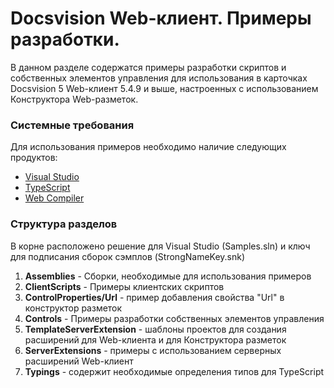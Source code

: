 # Docsvision Web-клиент. Примеры разработки. 

В данном разделе содержатся примеры разработки скриптов и собственных элементов управления для использования в карточках Docsvision 5 Web-клиент 5.4.9 и выше, настроенных с использованием Конструктора Web-разметок.

### Системные требования

Для использования примеров необходимо наличие следующих продуктов:

* [Visual Studio](https://www.visualstudio.com)
* [TypeScript](https://www.typescriptlang.org)
* [Web Compiler](https://marketplace.visualstudio.com/items?itemName=MadsKristensen.WebCompiler)

### Структура разделов

В корне расположено решение для Visual Studio (Samples.sln) и ключ для подписания сборок сэмплов (StrongNameKey.snk)

 1. **Assemblies** - Сборки, необходимые для использования примеров
 2. **ClientScripts** - Примеры клиентских скриптов
 3. **ControlProperties/Url** - пример добавления свойства "Url" в конструктор разметок
 4. **Controls** - Примеры разработки собственных элементов управления
 5. **TemplateServerExtension** - шаблоны проектов для создания расширений для Web-клиента и для Конструктора разметок
 6. **ServerExtensions** - примеры с использованием серверных расширений Web-клиент
 7. **Typings** - содержит необходимые определения типов для TypeScript